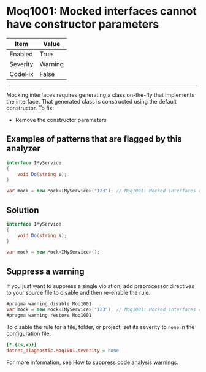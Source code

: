 # Moq1001: Mocked interfaces cannot have constructor parameters

| Item | Value |
| --- | --- |
| Enabled | True |
| Severity | Warning |
| CodeFix | False |
---

Mocking interfaces requires generating a class on-the-fly that implements the interface. That generated class is
constructed using the default constructor. To fix:

- Remove the constructor parameters

## Examples of patterns that are flagged by this analyzer

```csharp
interface IMyService
{
    void Do(string s);
}

var mock = new Mock<IMyService>("123"); // Moq1001: Mocked interfaces cannot have constructor parameters
```

## Solution

```csharp
interface IMyService
{
    void Do(string s);
}

var mock = new Mock<IMyService>();
```

## Suppress a warning

If you just want to suppress a single violation, add preprocessor directives to
your source file to disable and then re-enable the rule.

```csharp
#pragma warning disable Moq1001
var mock = new Mock<IMyService>("123"); // Moq1001: Mocked interfaces cannot have constructor parameters
#pragma warning restore Moq1001
```

To disable the rule for a file, folder, or project, set its severity to `none`
in the
[configuration file](https://learn.microsoft.com/en-us/dotnet/fundamentals/code-analysis/configuration-files).

```ini
[*.{cs,vb}]
dotnet_diagnostic.Moq1001.severity = none
```

For more information, see
[How to suppress code analysis warnings](https://learn.microsoft.com/en-us/dotnet/fundamentals/code-analysis/suppress-warnings).
